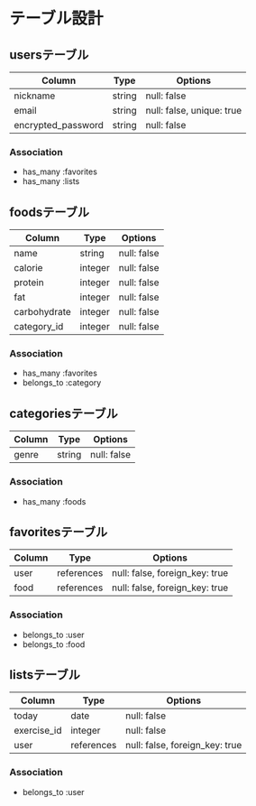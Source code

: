# テーブル設計

## usersテーブル

| Column             | Type   | Options                   |
| ------------------ | ------ | ------------------------- |
| nickname           | string | null: false               |
| email              | string | null: false, unique: true |
| encrypted_password | string | null: false               |


### Association

- has_many :favorites
- has_many :lists

## foodsテーブル

| Column       | Type    | Options     |
| ------------ | ------- | ----------- |
| name         | string  | null: false |
| calorie      | integer | null: false |
| protein      | integer | null: false |
| fat          | integer | null: false | 
| carbohydrate | integer | null: false |
| category_id  | integer | null: false |

### Association

- has_many :favorites
- belongs_to :category

## categoriesテーブル

| Column | Type   | Options     |
| ------ | ------ | ----------- |
| genre  | string | null: false |

### Association

- has_many :foods

## favoritesテーブル

| Column | Type       | Options                        |
| ------ | ---------- | ------------------------------ |
| user   | references | null: false, foreign_key: true |
| food   | references | null: false, foreign_key: true |


### Association

- belongs_to :user
- belongs_to :food

## listsテーブル

| Column      | Type       | Options                        |
| ----------- | ---------- | ------------------------------ |
| today       | date       | null: false                    |
| exercise_id | integer    | null: false                    |
| user        | references | null: false, foreign_key: true |


### Association

- belongs_to :user